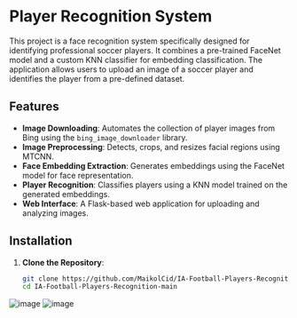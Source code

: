 # Player Recognition System

This project is a face recognition system specifically designed for identifying professional soccer players. It combines a pre-trained FaceNet model and a custom KNN classifier for embedding classification. The application allows users to upload an image of a soccer player and identifies the player from a pre-defined dataset.

## Features

- **Image Downloading**: Automates the collection of player images from Bing using the `bing_image_downloader` library.
- **Image Preprocessing**: Detects, crops, and resizes facial regions using MTCNN.
- **Face Embedding Extraction**: Generates embeddings using the FaceNet model for face representation.
- **Player Recognition**: Classifies players using a KNN model trained on the generated embeddings.
- **Web Interface**: A Flask-based web application for uploading and analyzing images.

## Installation

1. **Clone the Repository**:
   ```bash
   git clone https://github.com/MaikolCid/IA-Football-Players-Recognition.git
   cd IA-Football-Players-Recognition-main

![image](https://github.com/user-attachments/assets/03add1b9-a9bb-489f-a9f9-cb614654b082)
![image](https://github.com/user-attachments/assets/514220a9-37d0-4550-ab02-dd457d0c1878)
